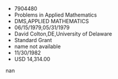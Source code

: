 
* 7904480
* Problems in Applied Mathematics
* DMS,APPLIED MATHEMATICS
* 06/15/1979,05/31/1979
* David Colton,DE,University of Delaware
* Standard Grant
*   name not available
* 11/30/1982
* USD 14,314.00

nan
